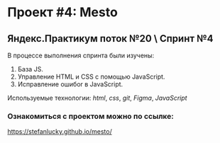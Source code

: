 # Проект #4: Mesto
## Яндекс.Практикум поток №20 \\ Спринт №4

В процессе выполнения спринта были изучены:
1. База JS.
2. Управление HTML и CSS с помощью JavaScript.
3. Исправление ошибоr в JavaScript.

Используемые технологии: *html*, *css*, *git*, *Figma*, *JavaScript*

### Ознакомиться с проектом можно по ссылке:
https://stefanlucky.github.io/mesto/

